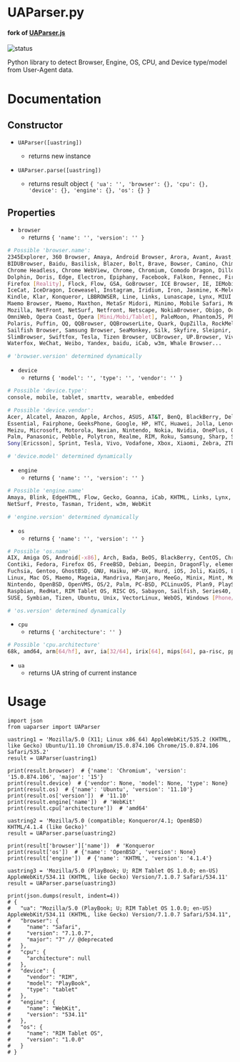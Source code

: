 # UAParser.py

#### fork of [UAParser.js](https://github.com/faisalman/ua-parser-js)

![status](https://github.com/vitalibo/ua-parser-py/actions/workflows/ci.yaml/badge.svg)

Python library to detect Browser, Engine, OS, CPU, and Device type/model from User-Agent data.

# Documentation

## Constructor

* `UAParser([uastring])`
    * returns new instance

* `UAParser.parse([uastring])`
    * returns result object `{ 'ua': '', 'browser': {}, 'cpu': {}, 'device': {}, 'engine': {}, 'os': {} }`

## Properties

* `browser`
    * returns `{ 'name': '', 'version': '' }`

```sh
# Possible 'browser.name':
2345Explorer, 360 Browser, Amaya, Android Browser, Arora, Avant, Avast, AVG,
BIDUBrowser, Baidu, Basilisk, Blazer, Bolt, Brave, Bowser, Camino, Chimera,
Chrome Headless, Chrome WebView, Chrome, Chromium, Comodo Dragon, Dillo,
Dolphin, Doris, Edge, Electron, Epiphany, Facebook, Falkon, Fennec, Firebird,
Firefox [Reality], Flock, Flow, GSA, GoBrowser, ICE Browser, IE, IEMobile, IceApe, 
IceCat, IceDragon, Iceweasel, Instagram, Iridium, Iron, Jasmine, K-Meleon,
Kindle, Klar, Konqueror, LBBROWSER, Line, Links, Lunascape, Lynx, MIUI Browser,
Maemo Browser, Maemo, Maxthon, MetaSr Midori, Minimo, Mobile Safari, Mosaic,
Mozilla, NetFront, NetSurf, Netfront, Netscape, NokiaBrowser, Obigo, Oculus Browser,
OmniWeb, Opera Coast, Opera [Mini/Mobi/Tablet], PaleMoon, PhantomJS, Phoenix, 
Polaris, Puffin, QQ, QQBrowser, QQBrowserLite, Quark, QupZilla, RockMelt, Safari, 
Sailfish Browser, Samsung Browser, SeaMonkey, Silk, Skyfire, Sleipnir, Slim, 
SlimBrowser, Swiftfox, Tesla, Tizen Browser, UCBrowser, UP.Browser, Vivaldi, 
Waterfox, WeChat, Weibo, Yandex, baidu, iCab, w3m, Whale Browser...

# 'browser.version' determined dynamically
```

* `device`
    * returns `{ 'model': '', 'type': '', 'vendor': '' }`

```sh
# Possible 'device.type':
console, mobile, tablet, smarttv, wearable, embedded

# Possible 'device.vendor':
Acer, Alcatel, Amazon, Apple, Archos, ASUS, AT&T, BenQ, BlackBerry, Dell,
Essential, Fairphone, GeeksPhone, Google, HP, HTC, Huawei, Jolla, Lenovo, LG, 
Meizu, Microsoft, Motorola, Nexian, Nintendo, Nokia, Nvidia, OnePlus, OPPO, Ouya,
Palm, Panasonic, Pebble, Polytron, Realme, RIM, Roku, Samsung, Sharp, Siemens,
Sony[Ericsson], Sprint, Tesla, Vivo, Vodafone, Xbox, Xiaomi, Zebra, ZTE, ...

# 'device.model' determined dynamically
```

* `engine`
    * returns `{ 'name': '', 'version': '' }`

```sh
# Possible 'engine.name'
Amaya, Blink, EdgeHTML, Flow, Gecko, Goanna, iCab, KHTML, Links, Lynx, NetFront,
NetSurf, Presto, Tasman, Trident, w3m, WebKit

# 'engine.version' determined dynamically
```

* `os`
    * returns `{ 'name': '', 'version': '' }`

```sh
# Possible 'os.name'
AIX, Amiga OS, Android[-x86], Arch, Bada, BeOS, BlackBerry, CentOS, Chromium OS,
Contiki, Fedora, Firefox OS, FreeBSD, Debian, Deepin, DragonFly, elementary OS, 
Fuchsia, Gentoo, GhostBSD, GNU, Haiku, HP-UX, Hurd, iOS, Joli, KaiOS, Linpus, Linspire,
Linux, Mac OS, Maemo, Mageia, Mandriva, Manjaro, MeeGo, Minix, Mint, Morph OS, NetBSD,
Nintendo, OpenBSD, OpenVMS, OS/2, Palm, PC-BSD, PCLinuxOS, Plan9, PlayStation, QNX, 
Raspbian, RedHat, RIM Tablet OS, RISC OS, Sabayon, Sailfish, Series40, Slackware, Solaris, 
SUSE, Symbian, Tizen, Ubuntu, Unix, VectorLinux, WebOS, Windows [Phone/Mobile], Zenwalk, ...

# 'os.version' determined dynamically
```

* `cpu`
    * returns `{ 'architecture': '' }`

```sh
# Possible 'cpu.architecture'
68k, amd64, arm[64/hf], avr, ia[32/64], irix[64], mips[64], pa-risc, ppc, sparc[64]
```

* `ua`
    * returns UA string of current instance

# Usage

```python3
import json
from uaparser import UAParser

uastring1 = 'Mozilla/5.0 (X11; Linux x86_64) AppleWebKit/535.2 (KHTML, like Gecko) Ubuntu/11.10 Chromium/15.0.874.106 Chrome/15.0.874.106 Safari/535.2'
result = UAParser(uastring1)

print(result.browser)  # {'name': 'Chromium', 'version': '15.0.874.106', 'major': '15'}
print(result.device)  # {'vendor': None, 'model': None, 'type': None}
print(result.os)  # {'name': 'Ubuntu', 'version': '11.10'}
print(result.os['version'])  # '11.10'
print(result.engine['name'])  # 'WebKit'
print(result.cpu['architecture'])  # 'amd64'

uastring2 = 'Mozilla/5.0 (compatible; Konqueror/4.1; OpenBSD) KHTML/4.1.4 (like Gecko)'
result = UAParser.parse(uastring2)

print(result['browser']['name'])  # 'Konqueror
print(result['os'])  # {'name': 'OpenBSD', 'version': None}
print(result['engine'])  # {'name': 'KHTML', 'version': '4.1.4'}

uastring3 = 'Mozilla/5.0 (PlayBook; U; RIM Tablet OS 1.0.0; en-US) AppleWebKit/534.11 (KHTML, like Gecko) Version/7.1.0.7 Safari/534.11'
result = UAParser.parse(uastring3)

print(json.dumps(result, indent=4))
# {
#   "ua": "Mozilla/5.0 (PlayBook; U; RIM Tablet OS 1.0.0; en-US) AppleWebKit/534.11 (KHTML, like Gecko) Version/7.1.0.7 Safari/534.11",
#   "browser": {
#     "name": "Safari",
#     "version": "7.1.0.7",
#     "major": "7" // @deprecated
#   },
#   "cpu": {
#     "architecture": null
#   },
#   "device": {
#     "vendor": "RIM",
#     "model": "PlayBook",
#     "type": "tablet"
#   },
#   "engine": {
#     "name": "WebKit",
#     "version": "534.11"
#   },
#   "os": {
#     "name": "RIM Tablet OS",
#     "version": "1.0.0"
#   }
# }
```
